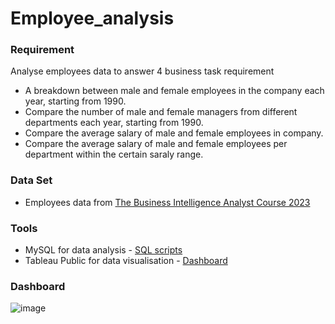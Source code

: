 # Employee_analysis

### Requirement 
Analyse employees data to answer 4 business task requirement 
- A breakdown between male and female employees in the company each year, starting from 1990.
- Compare the number of male and female managers from different departments each year, starting from 1990.
- Compare the average salary of male and female employees in company.
- Compare the average salary of male and female employees per department within the certain saraly range.

### Data Set 
- Employees data from [The Business Intelligence Analyst Course 2023](https://www.dropbox.com/s/3czfpe0njsq868q/employees_mod.sql?dl=0)

### Tools
- MySQL for data analysis - [SQL scripts](https://github.com/stlionnn/Employee_analysis/blob/main/Employees_SQLQuery.sql)
- Tableau Public for data visualisation - [Dashboard](https://public.tableau.com/app/profile/kampee.peerakhum/viz/Employees_analysis_dashboard/Dashboard1#1)

### Dashboard
![image](https://github.com/stlionnn/Employee_analysis/assets/98281969/efa9a03f-9c46-40cc-94b6-f1a54c38e37a)
